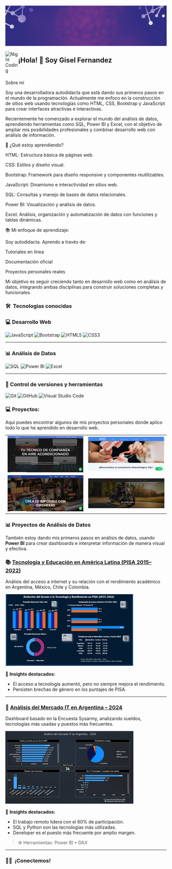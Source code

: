 <p align="center">
 
  <a href=""><img src="Portada G.gif"></a>


<img alt="Night Coding" src="./assets/Hand%20Wave.gif" width='40' align="left"/><h2 align="left">¡Hola! 👋 Soy Gisel Fernandez</h2>

<br>

<!-- ## 👋 &nbsp;Hey there! I'm Gisel Fernandez -->

Sobre mi

Soy una desarrolladora autodidacta que está dando sus primeros pasos en el mundo de la programación. Actualmente me enfoco en la construcción de sitios web usando tecnologías como HTML, CSS, Bootstrap y JavaScript para crear interfaces atractivas e interactivas.

Recientemente he comenzado a explorar el mundo del análisis de datos, aprendiendo herramientas como SQL, Power BI y Excel, con el objetivo de ampliar mis posibilidades profesionales y combinar desarrollo web con análisis de información.

🚀 ¿Qué estoy aprendiendo?

HTML: Estructura básica de páginas web.

CSS: Estilos y diseño visual.

Bootstrap: Framework para diseño responsive y componentes reutilizables.

JavaScript: Dinamismo e interactividad en sitios web.

SQL: Consultas y manejo de bases de datos relacionales.

Power BI: Visualización y análisis de datos.

Excel: Análisis, organización y automatización de datos con funciones y tablas dinámicas.

📚 Mi enfoque de aprendizaje:

Soy autodidacta. Aprendo a través de:

Tutoriales en línea

Documentación oficial

Proyectos personales reales

Mi objetivo es seguir creciendo tanto en desarrollo web como en análisis de datos, integrando ambas disciplinas para construir soluciones completas y funcionales.




### 🛠 &nbsp;Tecnologias conocidas


### 💻 Desarrollo Web

![JavaScript](https://img.shields.io/badge/JavaScript-F7DF1E?style=for-the-badge&logo=javascript&logoColor=black)
![Bootstrap](https://img.shields.io/badge/Bootstrap-7952B3?style=for-the-badge&logo=bootstrap&logoColor=white)
![HTML5](https://img.shields.io/badge/HTML5-E34F26?style=for-the-badge&logo=html5&logoColor=white)
![CSS3](https://img.shields.io/badge/CSS3-1572B6?style=for-the-badge&logo=css3&logoColor=white)

---

### 📊 Análisis de Datos

![SQL](https://img.shields.io/badge/SQL-025E8C?style=for-the-badge&logo=postgresql&logoColor=white)
![Power BI](https://img.shields.io/badge/Power%20BI-F2C811?style=for-the-badge&logo=powerbi&logoColor=black)
![Excel](https://img.shields.io/badge/Excel-217346?style=for-the-badge&logo=microsoft-excel&logoColor=white)

---

### 🧰 Control de versiones y herramientas

![Git](https://img.shields.io/badge/Git-F05032?style=for-the-badge&logo=git&logoColor=white)
![GitHub](https://img.shields.io/badge/GitHub-181717?style=for-the-badge&logo=github&logoColor=white)
![Visual Studio Code](https://img.shields.io/badge/VS%20Code-007ACC?style=for-the-badge&logo=visual-studio-code&logoColor=white)



### 💻 Proyectos:

Aquí puedes encontrar algunos de mis proyectos personales donde aplico todo lo que he aprendido en desarrollo web.

<table>
  <tr>
    <td>
      <a href="https://apexpert.netlify.app/" target="_blank">
        <img src="APExpert.png" alt="Proyecto Aire Acondicionado" width="400x250" >
      </a>
    </td>
    <td>
      <a href="https://consultorioodontologicofl.netlify.app/" target="_blank">
        <img src="Consultorio Odontologico F&L.png" alt="Proyecto Consultorio F&L" width="400x250">
      </a>
    </td>
  </tr>
  <tr>
    <td>
      <a href="https://cipohex3d.netlify.app/" target="_blank">
        <img src="CipoHex3D.png" alt="Proyecto Cipohex3D" width="400x250">
      </a>
    </td>
    <td>
      <a href="https://riderly-motos.netlify.app/" target="_blank">
        <img src="Riderly-Motos.png" alt="Proyecto Ridery" width="400x250">
      </a>
    </td>
  </tr>
</table>

### 📊 Proyectos de Análisis de Datos

También estoy dando mis primeros pasos en análisis de datos, usando **Power BI** para crear dashboards e interpretar información de manera visual y efectiva.

### 📚 [Tecnología y Educación en América Latina (PISA 2015–2022)](./analisis-datos/tecnologia-educacion/README.md)
Análisis del acceso a internet y su relación con el rendimiento académico en Argentina, México, Chile y Colombia.

<img src="Dash1.jpeg" alt="" width="400x250">

🧠 **Insights destacados:**
- El acceso a tecnología aumentó, pero no siempre mejora el rendimiento.
- Persisten brechas de género en los puntajes de PISA.

---

### 💼 [Análisis del Mercado IT en Argentina – 2024](./analisis-datos/mercado-it-argentina/README.md)
Dashboard basado en la Encuesta Sysarmy, analizando sueldos, tecnologías más usadas y puestos más frecuentes.

<img src="Dash2.jpeg" alt="" width="400x250">


🧠 **Insights destacados:**
- El trabajo remoto lidera con el 60% de participación.
- SQL y Python son las tecnologías más utilizadas.
- Developer es el puesto más frecuente por amplio margen.

> ⚙️ Herramientas: Power BI • DAX

---

### 🤝🏻 &nbsp;¡Conectemos!









<p align="center">
 
<a href="https://linkedin.com/in/gisel-fernandez88/" target="blank"><img align="left" src="https://img.shields.io/badge/LinkedIn-0077B5?style=for-the-badge&logo=linkedin&logoColor=white" alt=""/></a>

<a href = "mailto:giselfdz88@gmail.com" target="blank"><img align="center" src="https://img.shields.io/badge/Gmail-D14836?style=for-the-badge&logo=gmail&logoColor=white" alt=""  /></a>
  </p>

   
  
  








